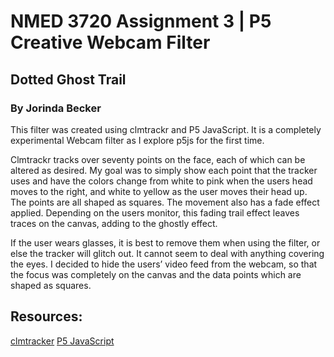 # NMED 3720 Assignment 3 | P5 Creative Webcam Filter

## Dotted Ghost Trail 
### By Jorinda Becker 

This filter was created using clmtrackr and P5 JavaScript. It is a completely experimental Webcam filter as I explore p5js for the first time. 

Clmtrackr tracks over seventy points on the face, each of which can be altered as desired.
My goal was to simply show each point that the tracker uses and have the colors change from white to pink when the users head moves to the right, 
and white to yellow as the user moves their head up. The points are all shaped as squares. 
The movement also has a fade effect applied. Depending on the users monitor, this fading trail effect leaves traces on the canvas, adding to the ghostly effect.

If the user wears glasses, it is best to remove them when using the filter, or else the tracker will glitch out. It cannot seem to deal with anything covering the eyes. 
I decided to hide the users’ video feed from the webcam, so that the focus was completely on the canvas and the data points which are shaped as squares. 

## Resources:

[clmtracker](https://github.com/auduno/clmtrackr)
[P5 JavaScript](https://p5js.org/) 
